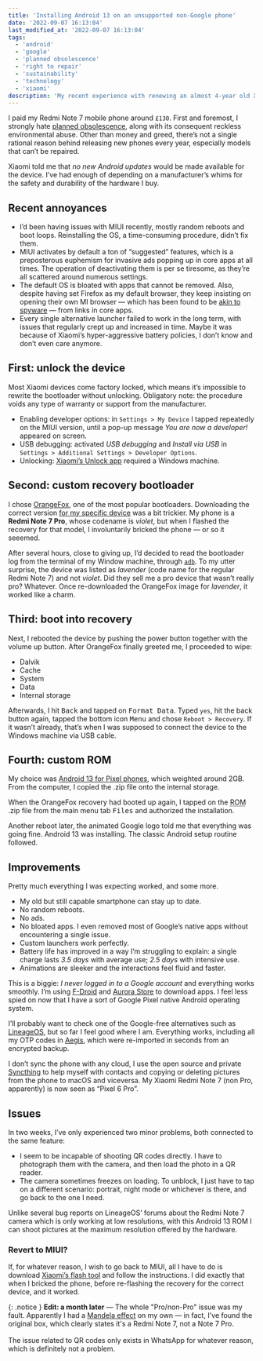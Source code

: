 ```yaml
---
title: 'Installing Android 13 on an unsupported non-Google phone'
date: '2022-09-07 16:13:04'
last_modified_at: '2022-09-07 16:13:04'
tags:
  - 'android'
  - 'google'
  - 'planned obsolescence'
  - 'right to repair'
  - 'sustainability'
  - 'technology'
  - 'xiaomi'
description: 'My recent experience with renewing an almost 4-year old Xiaomi mobile phone replacing the native operating system MIUI with the newest Android 13.'
---
```

I paid my Redmi Note 7 mobile phone around `£130`. First and foremost, I strongly hate [planned obsolescence](https://en.wikipedia.org/wiki/Planned_obsolescence), along with its consequent reckless environmental abuse. Other than money and greed, there’s not a single rational reason behind releasing new phones every year, especially models that can’t be repaired.

Xiaomi told me that *no new Android updates* would be made available for the device. I’ve had enough of depending on a manufacturer’s whims for the safety and durability of the hardware I buy.

## Recent annoyances

- I’d been having issues with MIUI recently, mostly random reboots and boot loops. Reinstalling the OS, a time-consuming procedure, didn’t fix them.
- MIUI activates by default a ton of “suggested” features, which is a preposterous euphemism for invasive ads popping up in core apps at all times. The operation of deactivating them is per se tiresome, as they’re all scattered around numerous settings.
- The default OS is bloated with apps that cannot be removed. Also, despite having set Firefox as my default browser, they keep insisting on opening their own MI browser — which has been found to be [akin to spyware](https://thehackernews.com/2020/05/xiaomi-browser-history.html) — from links in core apps.
- Every single alternative launcher failed to work in the long term, with issues that regularly crept up and increased in time. Maybe it was because of Xiaomi’s hyper-aggressive battery policies, I don’t know and don’t even care anymore.

## First: unlock the device

Most Xiaomi devices come factory locked, which means it’s impossible to rewrite the bootloader without unlocking. Obligatory note: the procedure voids any type of warranty or support from the manufacturer.

- Enabling developer options: in `Settings > My Device` I tapped repeatedly on the MIUI version, until a pop-up message *You are now a developer!* appeared on screen.
- USB debugging: activated *USB debugging* and *Install via USB* in `Settings > Additional Settings > Developer Options`.
- Unlocking: [Xiaomi’s Unlock app](https://www.miui.com/unlock/index_en.html) required a Windows machine.

## Second: custom recovery bootloader

I chose [OrangeFox](https://wiki.orangefox.tech/en/home), one of the most popular bootloaders. Downloading the correct version [for my specific device](https://orangefox.download/en/device/lavender) was a bit trickier. My phone is a **Redmi Note 7 Pro**, whose codename is *violet*, but when I flashed the recovery for that model, I involuntarily bricked the phone — or so  it seeemed.

After several hours, close to giving up, I’d decided to read the bootloader log from the terminal of my Window machine, through [`adb`](https://developer.android.com/studio/command-line/adb). To my utter surprise, the device was listed as *lavender* (code name for the regular Redmi Note 7) and not *violet*. Did they sell me a pro device that wasn’t really pro? Whatever. Once re-downloaded the OrangeFox image for *lavender*, it worked like a charm.

## Third: boot into recovery

Next, I rebooted the device by pushing the power button together with the volume up button. After OrangeFox finally greeted me, I proceeded to wipe:

- Dalvik
- Cache
- System
- Data
- Internal storage

Afterwards, I hit <kbd>Back</kbd> and tapped on <kbd>Format Data</kbd>. Typed `yes`, hit the back button again, tapped the bottom icon <kbd>Menu</kbd> and chose `Reboot > Recovery`. If it wasn’t already, that’s when I was supposed to connect the device to the Windows machine via USB cable.

## Fourth: custom ROM

My choice was [Android 13 for Pixel phones](https://www.pling.com/p/1741470/), which weighted around 2GB. From the computer, I copied the .zip file onto the internal storage.

When the OrangeFox recovery had booted up again, I tapped on the <abbr title="Read Only Memory">ROM</abbr> .zip file from the main menu tab <kbd>Files</kbd> and authorized the installation.

Another reboot later, the animated Google logo told me that everything was going fine. Android 13 was installing. The classic Android setup routine followed.

## Improvements

Pretty much everything I was expecting worked, and some more.

- My old but still capable smartphone can stay up to date.
- No random reboots.
- No ads.
- No bloated apps. I even removed most of Google’s native apps without encountering a single issue.
- Custom launchers work perfectly.
- Battery life has improved in a way I’m struggling to explain: a single charge lasts *3.5 days* with average use; *2.5 days* with intensive use.
- Animations are sleeker and the interactions feel fluid and faster.

This is a biggie: _I never logged in to a Google account_ and everything works smoothly. I’m using [F-Droid](https://f-droid.org/) and [Aurora Store](https://auroraoss.com/) to download apps. I feel less spied on now that I have a sort of Google Pixel native Android operating system.

I’ll probably want to check one of the Google-free alternatives such as [LineageOS](https://lineageos.org/), but so far I feel good where I am. Everything works, including all my OTP codes in [Aegis](https://getaegis.app/), which were re-imported in seconds from an encrypted backup.

I don’t sync the phone with any cloud, I use the open source and private [Syncthing](https://syncthing.net/) to help myself with contacts and copying or deleting pictures from the phone to macOS and viceversa. My Xiaomi Redmi Note 7 (non Pro, apparently) is now seen as “Pixel 6 Pro”.

## Issues

In two weeks, I’ve only experienced two minor problems, both connected to the same feature:

- I seem to be incapable of shooting QR codes directly. I have to photograph them with the camera, and then load the photo in a QR reader.
- The camera sometimes freezes on loading. To unblock, I just have to tap on a different scenario: portrait, night mode or whichever is there, and go back to the one I need.

Unlike several bug reports on LineageOS’ forums about the Redmi Note 7 camera which is only working at low resolutions, with this Android 13 ROM I can shoot pictures at the maximum resolution offered by the hardware.

### Revert to MIUI?

If, for whatever reason, I wish to go back to MIUI, all I have to do is download [Xiaomi’s flash tool](https://xiaomiflashtool.com/) and follow the instructions. I did exactly that when I bricked the phone, before re-flashing the recovery for the correct device, and it worked.

{: .notice }
**Edit: a month later** — The whole "Pro/non-Pro" issue was my fault. Apparently I had a [Mandela effect](https://en.wikipedia.org/wiki/False_memory#Mandela_Effect) on my own — in fact, I've found the original box, which clearly states it's a Redmi Note 7, not a Note 7 Pro.<br><br>The issue related to QR codes only exists in WhatsApp for whatever reason, which is definitely not a problem.